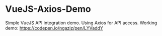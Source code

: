 # VueJS-Axios-Demo
Simple VueJS API integration demo.
Using Axios for API access.
Working demo: https://codepen.io/ngaziz/pen/LYVaddY
